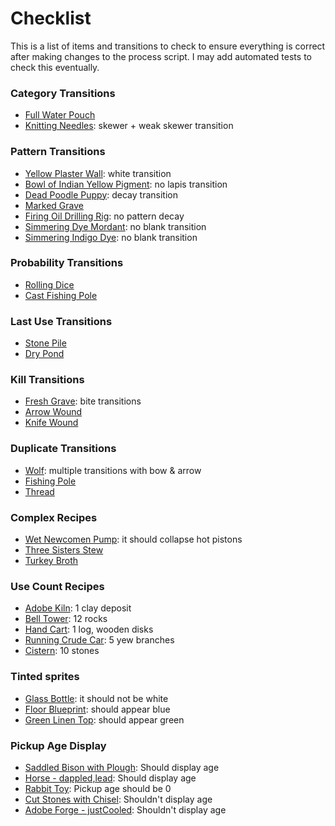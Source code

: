 # Checklist

This is a list of items and transitions to check to ensure everything is correct after making changes to the process script. I may add automated tests to check this eventually.

### Category Transitions

* [Full Water Pouch](https://onetech.info/210-Full-Water-Pouch)
* [Knitting Needles](https://onetech.info/583-Knitting-Needles): skewer + weak skewer transition

### Pattern Transitions

* [Yellow Plaster Wall](https://onetech.info/1913-Yellow-Plaster-Wall): white transition
* [Bowl of Indian Yellow Pigment](https://onetech.info/1897-Bowl-of-Indian-Yellow-Pigment): no lapis transition
* [Dead Poodle Puppy](https://onetech.info/1742-Dead-Poodle-Puppy): decay transition
* [Marked Grave](https://onetech.info/1012-Marked-Grave-origGrave)
* [Firing Oil Drilling Rig](https://onetech.info/2303-Firing-Oil-Drilling-Rig): no pattern decay
* [Simmering Dye Mordant](https://onetech.info/731-Simmering-Dye-Mordant): no blank transition
* [Simmering Indigo Dye](https://onetech.info/733-Simmering-Indigo-Dye): no blank transition

### Probability Transitions

* [Rolling Dice](https://onetech.info/1968-Rolling-Dice)
* [Cast Fishing Pole](https://onetech.info/2101-Cast-Fishing-Pole)

### Last Use Transitions

* [Stone Pile](https://onetech.info/661-Stone-Pile)
* [Dry Pond](https://onetech.info/512-Dry-Pond)

### Kill Transitions

* [Fresh Grave](https://onetech.info/87-Fresh-Grave-origGrave-fromDeath): bite transitions
* [Arrow Wound](https://onetech.info/798-Arrow-Wound)
* [Knife Wound](https://onetech.info/797-Knife-Wound)

### Duplicate Transitions

* [Wolf](https://onetech.info/418-Wolf): multiple transitions with bow & arrow
* [Fishing Pole](https://onetech.info/2091-Fishing-Pole)
* [Thread](https://onetech.info/58-Thread)


### Complex Recipes

* [Wet Newcomen Pump](https://onetech.info/2234-Wet-Newcomen-Pump/recipe): it should collapse hot pistons
* [Three Sisters Stew](https://onetech.info/1249-Three-Sister-s-Stew/recipe)
* [Turkey Broth](https://onetech.info/2197-Turkey-Broth/recipe)


### Use Count Recipes

* [Adobe Kiln](https://onetech.info/238-Adobe-Kiln/recipe): 1 clay deposit
* [Bell Tower](https://onetech.info/842-Bell-Tower-ready-to-ring/recipe): 12 rocks
* [Hand Cart](https://onetech.info/484-Hand-Cart/recipe): 1 log, wooden disks
* [Running Crude Car](https://onetech.info/2396-Running-Crude-Car/recipe): 5 yew branches
* [Cistern](https://onetech.info/672-Cistern/recipe): 10 stones


### Tinted sprites

* [Glass Bottle](https://twotech.twohoursonelife.com/3338-Glass-Bottle): it should not be white
* [Floor Blueprint](https://twotech.twohoursonelife.com/14064-Floor-Blueprint): should appear blue
* [Green Linen Top](https://twotech.twohoursonelife.com/14730-Green-Linen-Top): should appear green


### Pickup Age Display

* [Saddled Bison with Plough](https://twotech.twohoursonelife.com/7058-Saddled-Bison-with-Plough): Should display age
* [Horse - dappled,lead](https://twotech.twohoursonelife.com/11718-Horse-dappled-lead): Should display age
* [Rabbit Toy](https://twotech.twohoursonelife.com/16028-Rabbit-Toy): Pickup age should be 0
* [Cut Stones with Chisel](https://twotech.twohoursonelife.com/883-Cut-Stones-with-Chisel): Shouldn't display age
* [Adobe Forge - justCooled](https://twotech.twohoursonelife.com/13531-Adobe-Forge-justCooled): Shouldn't display age

